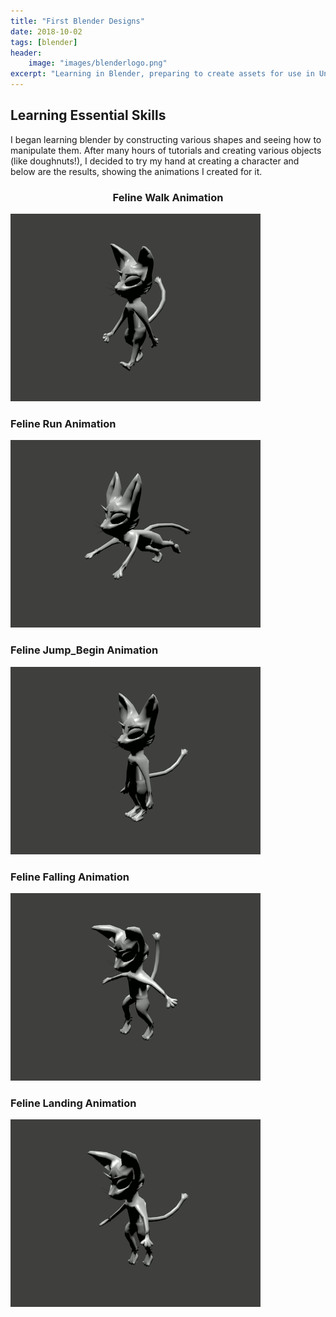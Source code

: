 ```yaml
---
title: "First Blender Designs"
date: 2018-10-02
tags: [blender]
header:
    image: "images/blenderlogo.png"
excerpt: "Learning in Blender, preparing to create assets for use in Unity"
---
```


## Learning Essential Skills

I began learning blender by constructing various shapes and seeing how to manipulate them. After many hours of tutorials and creating various objects (like doughnuts!), I decided to try my hand at creating a character and below are the results, showing the animations I created for it.

<p class="aligncenter">
    <h3 style ="text-align: center">Feline Walk Animation</h3>
</p>

<img src= "https://github.com/Sir-Benj/Portfolio/blob/master/images/felinewalk.gif?raw=true" alt = "feline walk" class = "center">

<h3>Feline Run Animation</h3>

<img src= "https://github.com/Sir-Benj/Portfolio/blob/master/images/felinerun.gif?raw=true" alt = "feline run" class = "center">

<h3>Feline Jump_Begin Animation</h3>

<img src= "https://github.com/Sir-Benj/Portfolio/blob/master/images/jump_start.gif?raw=true" alt = "feline jump start" class = "center">

<h3>Feline Falling Animation</h3>

<img src= "https://github.com/Sir-Benj/Portfolio/blob/master/images/felinefalling.gif?raw=true" alt = "feline falling" class = "center">

<h3>Feline Landing Animation</h3>

<img src= "https://github.com/Sir-Benj/Portfolio/blob/master/images/felinelanding.gif?raw=true" alt = "Feline Landing" class = "center">

